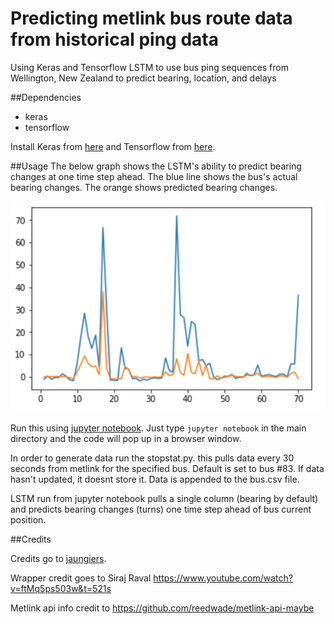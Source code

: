 # Predicting metlink bus route data from historical ping data
Using Keras and Tensorflow LSTM to use bus ping sequences from Wellington, New Zealand to predict bearing, location, and delays

##Dependencies

* keras
* tensorflow

Install Keras from [here](https://keras.io/) and Tensorflow from [here](https://www.tensorflow.org/versions/r0.12/get_started/os_setup). 

##Usage
The below graph shows the LSTM's ability to predict bearing changes at one time step ahead.  The blue line shows the bus's actual bearing changes.  The orange shows predicted bearing changes.

![Alt text](/accuracy-graph.png?raw=true "Prediction Accuracy - One time step ahead")

Run this using [jupyter notebook](http://jupyter.readthedocs.io/en/latest/install.html). Just type `jupyter notebook` in the main directory and the code will pop up in a browser window. 

In order to generate data run the stopstat.py.  this pulls data every 30 seconds from metlink for the specified bus.  Default is set to bus #83.  If data hasn't updated, it doesnt store it.  Data is appended to the bus.csv file.

LSTM run from jupyter notebook pulls a single column (bearing by default) and predicts bearing changes (turns) one time step ahead of bus current position.  


##Credits

Credits go to [jaungiers](https://github.com/jaungiers/LSTM-Neural-Network-for-Time-Series-Prediction).

Wrapper credit goes to Siraj Raval https://www.youtube.com/watch?v=ftMq5ps503w&t=521s

Metlink api info credit to https://github.com/reedwade/metlink-api-maybe



